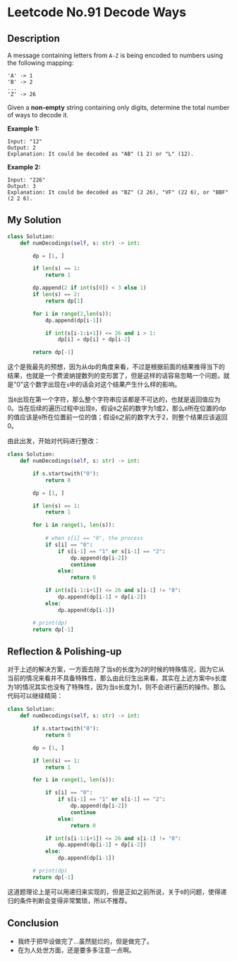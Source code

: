 # Leetcode No.91 Decode Ways

## Description

A message containing letters from `A-Z` is being encoded to numbers using the following mapping:

```
'A' -> 1
'B' -> 2
...
'Z' -> 26
```

Given a **non-empty** string containing only digits, determine the total number of ways to decode it.

**Example 1:**

```
Input: "12"
Output: 2
Explanation: It could be decoded as "AB" (1 2) or "L" (12).
```

**Example 2:**

```
Input: "226"
Output: 3
Explanation: It could be decoded as "BZ" (2 26), "VF" (22 6), or "BBF" (2 2 6).
```

## My Solution

```python
class Solution:
    def numDecodings(self, s: str) -> int:

        dp = [1, ]

        if len(s) == 1:
            return 1

        dp.append(2 if int(s[0]) < 3 else 1)
        if len(s) == 2:
            return dp[1]

        for i in range(2,len(s)):
            dp.append(dp[i-1])

            if int(s[i-1:i+1]) <= 26 and i > 1:
                dp[i] = dp[i] + dp[i-2]

        return dp[-1]
```

这个是我最先的预想，因为从dp的角度来看，不过是根据前面的结果推得当下的结果，也就是一个费波纳提数列的变形罢了，但是这样的话容易忽略一个问题，就是"0"这个数字出现在`s`中的话会对这个结果产生什么样的影响。

当`0`出现在第一个字符，那么整个字符串应该都是不可达的，也就是返回值应为0。当在后续的遍历过程中出现`0`，假设`0`之前的数字为1或2，那么`0`所在位置的dp的值应该是`0`所在位置前一位的值；假设`0`之前的数字大于2，则整个结果应该返回0。

由此出发，开始对代码进行整改：

```python
class Solution:
    def numDecodings(self, s: str) -> int:

        if s.startswith("0"):
            return 0

        dp = [1, ]

        if len(s) == 1:
            return 1

        for i in range(1, len(s)):
			
            # when s[i] == "0", the process
            if s[i] == "0":
                if s[i-1] == "1" or s[i-1] == "2":
                    dp.append(dp[i-2])
                    continue
                else:
                    return 0

            if int(s[i-1:i+1]) <= 26 and s[i-1] != "0":
                dp.append(dp[i-1] + dp[i-2])
            else:
                dp.append(dp[i-1])

        # print(dp)
        return dp[-1]
```

## Reflection & Polishing-up

对于上述的解决方案，一方面去除了当s的长度为2的时候的特殊情况，因为它从当前的情况来看并不具备特殊性，那么由此衍生出来看，其实在上述方案中s长度为1的情况其实也没有了特殊性，因为当s长度为1，则不会进行遍历的操作。那么代码可以继续精简：

```python
class Solution:
    def numDecodings(self, s: str) -> int:

        if s.startswith("0"):
            return 0

        dp = [1, ]

        if len(s) == 1:
            return 1

        for i in range(1, len(s)):

            if s[i] == "0":
                if s[i-1] == "1" or s[i-1] == "2":
                    dp.append(dp[i-2])
                    continue
                else:
                    return 0

            if int(s[i-1:i+1]) <= 26 and s[i-1] != "0":
                dp.append(dp[i-1] + dp[i-2])
            else:
                dp.append(dp[i-1])

        # print(dp)
        return dp[-1]
```

这道题理论上是可以用递归来实现的，但是正如之前所说，关于`0`的问题，使得递归的条件判断会变得非常繁琐，所以不推荐。

## Conclusion

- 我终于把毕设做完了...虽然挺烂的，但是做完了。
- 在为人处世方面，还是要多多注意一点啊。